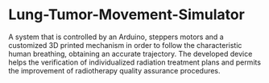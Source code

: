 # Lung-Tumor-Movement-Simulator
A system that is controlled by an Arduino, steppers motors and a customized 3D printed mechanism in order to follow the characteristic human breathing, obtaining an accurate trajectory. The developed device helps the verification of individualized radiation treatment plans and permits the improvement of radiotherapy quality assurance procedures.
